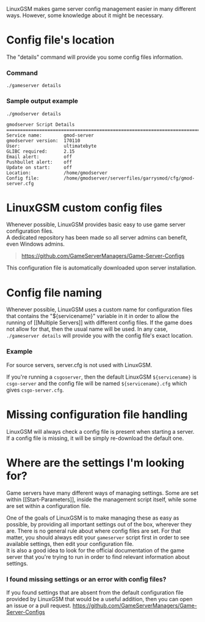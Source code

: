 LinuxGSM makes game server config management easier in many different ways. However, some knowledge about it might be necessary.

# Config file's location
The "details" command will provide you some config files information.

### Command
`./gameserver details`

### Sample output example
````
./gmodserver details

gmodserver Script Details
==================================================================================
Service name:        gmod-server
gmodserver version:  170110
User:                ultimatebyte
GLIBC required:      2.15
Email alert:         off
Pushbullet alert:    off
Update on start:     off
Location:            /home/gmodserver
Config file:         /home/gmodserver/serverfiles/garrysmod/cfg/gmod-server.cfg
````

# LinuxGSM custom config files
Whenever possible, LinuxGSM provides basic easy to use game server configuration files.  
A dedicated repository has been made so all server admins can benefit, even Windows admins.  
> https://github.com/GameServerManagers/Game-Server-Configs

This configuration file is automatically downloaded upon server installation.

# Config file naming
Whenever possible, LinuxGSM uses a custom name for configuration files that contains the "${servicename}" variable in it in order to allow the running of [[Multiple Servers]] with different config files. If the game does not allow for that, then the usual name will be used. In any case, `./gameserver details` will provide you with the config file's exact location.

### Example
For source servers, server.cfg is not used with LinuxGSM.

If you're running a `csgoserver`, then the default LinuxGSM `${servicename}` is `csgo-server` and the config file will be named `${servicename}.cfg` which gives `csgo-server.cfg`.

# Missing configuration file handling
LinuxGSM will always check a config file is present when starting a server.  
If a config file is missing, it will be simply re-download the default one.

# Where are the settings I'm looking for?
Game servers have many different ways of managing settings. Some are set within [[Start-Parameters]], inside the management script itself, while some are set within a configuration file.
 
One of the goals of LinuxGSM is to make managing these as easy as possible, by providing all important settings out of the box, wherever they are. There is no general rule about where config files are set. For that matter, you should always edit your `gameserver` script first in order to see available settings, then edit your configuration file.  
It is also a good idea to look for the official documentation of the game server that you're trying to run in order to find relevant information about settings.

### I found missing settings or an error with config files?
If you found settings that are absent from the default configuration file provided by LinuxGSM that would be a useful addition, then you can open an issue or a pull request. 
https://github.com/GameServerManagers/Game-Server-Configs